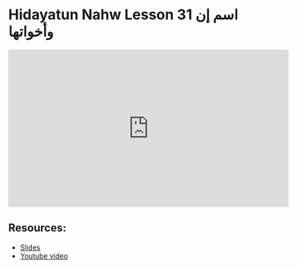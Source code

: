 # Hidayatun Nahw Lesson 31 اسم إن وأخواتها
                
<iframe width="560" height="315" src="https://www.youtube-nocookie.com/embed/gmOn5D2-Ko4?start=0" frameborder="0" allow="accelerometer; autoplay; encrypted-media; gyroscope; picture-in-picture" allowfullscreen="allowfullscreen">
</iframe><BR>

## Resources:
- [Slides](https://github.com/arshare/resources_balagha_pdfs)
- [Youtube video](https://www.youtube.com/watch?v=gmOn5D2-Ko4&list=PLzn0qdi6JpdtdAyaM2yvvY1Yk9i4EpLHD&index=89)

